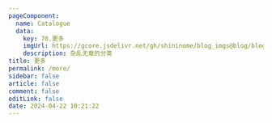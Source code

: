 ```yaml
---
pageComponent: 
  name: Catalogue
  data: 
    key: 70.更多
    imgUrl: https://gcore.jsdelivr.net/gh/shininome/blog_imgs@blog/blog/basic/more.png
    description: 杂乱无章的分类
title: 更多
permalink: /more/
sidebar: false
article: false
comment: false
editLink: false
date: 2024-04-22 10:21:22
---
```

